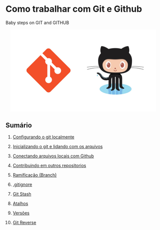 # Como trabalhar com Git e Github

Baby steps on GIT and GITHUB

<p align="center">
<img src="./misc/git-github.jpg" width="475" alt="git+github">
</p>

## Sumário

1. [Configurando o git localmente]()

2. [Inicializando o git e lidando com os arquivos]()

3. [Conectando arquivos locais com Github]()

4. [Contribuindo em outros repositorios]()

5. [Ramificação (Branch)]()

6. [.gitignore]()

7. [Git Stash]()

8. [Atalhos]()

9. [Versões]()

10. [Git Reverse]()